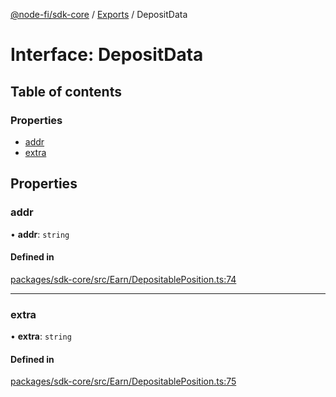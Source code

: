 [@node-fi/sdk-core](../README.md) / [Exports](../modules.md) / DepositData

# Interface: DepositData

## Table of contents

### Properties

- [addr](DepositData.md#addr)
- [extra](DepositData.md#extra)

## Properties

### addr

• **addr**: `string`

#### Defined in

[packages/sdk-core/src/Earn/DepositablePosition.ts:74](https://github.com/Node-Fi/sdk/blob/eb73fa4/packages/sdk-core/src/Earn/DepositablePosition.ts#L74)

___

### extra

• **extra**: `string`

#### Defined in

[packages/sdk-core/src/Earn/DepositablePosition.ts:75](https://github.com/Node-Fi/sdk/blob/eb73fa4/packages/sdk-core/src/Earn/DepositablePosition.ts#L75)
